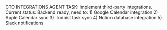 CTO INTEGRATIONS AGENT TASK: Implement third-party integrations. Current status: Backend ready, need to: 1) Google Calendar integration 2) Apple Calendar sync 3) Todoist task sync 4) Notion database integration 5) Slack notifications
